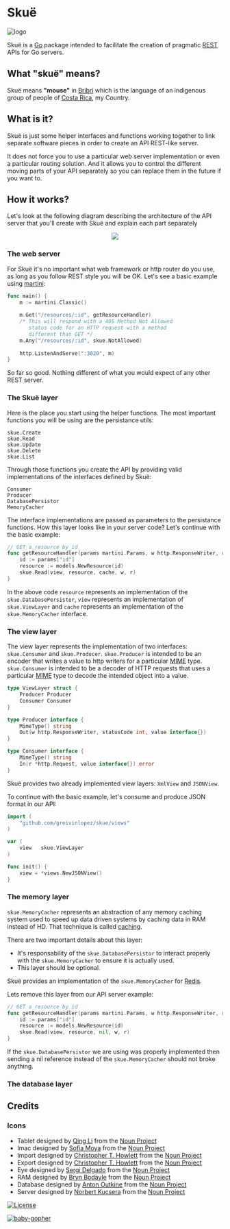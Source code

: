 Skuë
====

![logo](https://raw.githubusercontent.com/greivinlopez/skue/master/assets/logo.png)

Skuë is a [Go](http://golang.org/) package intended to facilitate the creation of pragmatic [REST](http://en.wikipedia.org/wiki/Representational_state_transfer) APIs for Go servers.

## What "skuë" means?

Skuë means **"mouse"** in [Bribrí](http://en.wikipedia.org/wiki/Bribri_language) which is the language of an indigenous group of people of [Costa Rica](https://www.youtube.com/watch?v=pNTirQ9eoLo), my Country.

## What is it?

Skuë is just some helper interfaces and functions working together to link separate software pieces in order to create an API REST-like server.

It does not force you to use a particular web server implementation or even a particular routing solution.  And it allows you to control the different moving parts of your API separately so you can replace them in the future if you want to.

## How it works?

Let's look at the following diagram describing the architecture of the API server that you'll create with Skuë and explain each part separately

<p align="center">
  <img src="https://raw.githubusercontent.com/greivinlopez/skue/master/assets/archdiagram.png"/>
</p>

### The web server

For Skuë it's no important what web framework or http router do you use, as long as you follow REST style you will be OK.  Let's see a basic example using [martini](https://github.com/go-martini/martini):

~~~ go
func main() {
	m := martini.Classic()
	
	m.Get("/resources/:id", getResourceHandler)
	/* This will respond with a 405 Method Not Allowed
	   status code for an HTTP request with a method
	   different than GET */
	m.Any("/resources/:id", skue.NotAllowed)
	
	http.ListenAndServe(":3020", m)
}
~~~

So far so good. Nothing different of what you would expect of any other REST server.

### The Skuë layer

Here is the place you start using the helper functions.  The most important functions you will be using are the persistance utils:

~~~
skue.Create
skue.Read
skue.Update
skue.Delete
skue.List
~~~ 

Through those functions you create the API by providing valid implementations of the interfaces defined by Skuë: 

~~~
Consumer
Producer
DatabasePersistor
MemoryCacher
~~~

The interface implementations are passed as parameters to the persistance functions.  How this layer looks like in your server code? Let's continue with the basic example:

~~~ go
// GET a resource by id
func getResourceHandler(params martini.Params, w http.ResponseWriter, r *http.Request) {
	id := params["id"]
	resource := models.NewResource(id)
	skue.Read(view, resource, cache, w, r)
}
~~~

In the above code `resource` represents an implementation of the `skue.DatabasePersistor`, `view` represents an implementation of `skue.ViewLayer` and `cache` represents an implementation of the `skue.MemoryCacher` interface.

### The view layer

The view layer represents the implementation of two interfaces: `skue.Consumer` and `skue.Producer`. 
`skue.Producer` is intended to be an encoder that writes a value to http writers for a particular [MIME](http://en.wikipedia.org/wiki/Internet_media_type) type.
`skue.Consumer` is intended to be a decoder of HTTP requests that uses a particular [MIME](http://en.wikipedia.org/wiki/Internet_media_type) type to decode the intended object into a value.

~~~ go
type ViewLayer struct {
	Producer Producer
	Consumer Consumer
}

type Producer interface {
	MimeType() string
	Out(w http.ResponseWriter, statusCode int, value interface{})
}

type Consumer interface {
	MimeType() string
	In(r *http.Request, value interface{}) error
}
~~~

Skuë provides two already implemented view layers: `XmlView` and `JSONView`.

To continue with the basic example, let's consume and produce JSON format in our API:

~~~ go
import (
	"github.com/greivinlopez/skue/views"
)

var (
	view   skue.ViewLayer
)

func init() {
	view = *views.NewJSONView()
}
~~~

### The memory layer

`skue.MemoryCacher` represents an abstraction of any memory caching system used to speed up data driven systems by caching data in RAM instead of HD.  That technique is called [caching](http://en.wikipedia.org/wiki/Cache_(computing)).

There are two important details about this layer:

* It's responsability of the `skue.DatabasePersistor` to interact properly with the `skue.MemoryCacher` to ensure it is actually used.
* This layer should be optional.

Skuë provides an implementation of the `skue.MemoryCacher` for [Redis](http://redis.io/).

Lets remove this layer from our API server example:

~~~ go
// GET a resource by id
func getResourceHandler(params martini.Params, w http.ResponseWriter, r *http.Request) {
	id := params["id"]
	resource := models.NewResource(id)
	skue.Read(view, resource, nil, w, r)
}
~~~

If the `skue.DatabasePersistor` we are using was properly implemented then sending a nil reference instead of the `skue.MemoryCacher` should not broke anything.

### The database layer

## Credits

### Icons

* Tablet designed by <a href="http://www.thenounproject.com/dreamer810">Qing Li</a> from the <a href="http://www.thenounproject.com">Noun Project</a>
* Imac designed by <a href="http://www.thenounproject.com/sofiamoya">Sofía Moya</a> from the <a href="http://www.thenounproject.com">Noun Project</a>
* Import designed by <a href="http://www.thenounproject.com/howlettstudios">Christopher T. Howlett</a> from the <a href="http://www.thenounproject.com">Noun Project</a>
* Export designed by <a href="http://www.thenounproject.com/howlettstudios">Christopher T. Howlett</a> from the <a href="http://www.thenounproject.com">Noun Project</a>
* Eye designed by <a href="http://www.thenounproject.com/sergidelgado">Sergi Delgado</a> from the <a href="http://www.thenounproject.com">Noun Project</a>
* RAM designed by <a href="http://www.thenounproject.com/brynbodayle">Bryn Bodayle</a> from the <a href="http://www.thenounproject.com">Noun Project</a>
* Database designed by <a href="http://www.thenounproject.com/anton.outkine">Anton Outkine</a> from the <a href="http://www.thenounproject.com">Noun Project</a>
* Server designed by <a href="http://www.thenounproject.com/idiotbox">Norbert Kucsera</a> from the <a href="http://www.thenounproject.com">Noun Project</a>


[![License](http://img.shields.io/:license-mit-blue.svg)](http://opensource.org/licenses/MIT)

[![baby-gopher](https://raw2.github.com/drnic/babygopher-site/gh-pages/images/babygopher-badge.png)](http://www.babygopher.org)
